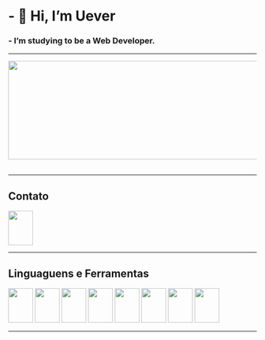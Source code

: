 # - 👋 Hi, I’m Uever
### -  I’m studying to be a Web Developer.
----
<div>
    <img src= "https://github-readme-stats.vercel.app/api?username=u-ever&show_icons=true&theme=dracula" height= 200em width= 650em>
</div>
<br>

----

## Contato

<a href= "https://www.linkedin.com/in/uever">
    <img src="https://cdn.jsdelivr.net/gh/devicons/devicon/icons/linkedin/linkedin-original.svg" aling="center" width= 50em height= 70em >
</a>

----
## Linguaguens e Ferramentas

<div>
    <img src="https://cdn.jsdelivr.net/gh/devicons/devicon/icons/python/python-original-wordmark.svg" aling="center" width= 50em height= 70em>
    <img src="https://cdn.jsdelivr.net/gh/devicons/devicon/icons/java/java-original-wordmark.svg" aling="center" width= 50em height= 70em>
    <img src="https://cdn.jsdelivr.net/gh/devicons/devicon/icons/html5/html5-original-wordmark.svg" aling="center" width= 50em height= 70em>
    <img src="https://cdn.jsdelivr.net/gh/devicons/devicon/icons/css3/css3-original-wordmark.svg" aling="center" width= 50em height= 70em>
    <img src="https://cdn.jsdelivr.net/gh/devicons/devicon/icons/javascript/javascript-plain.svg" aling="center" width= 50em height= 70em>
    <img src="https://cdn.jsdelivr.net/gh/devicons/devicon/icons/git/git-plain-wordmark.svg" aling="center" width= 50em height= 70em>
    <img src="https://cdn.jsdelivr.net/gh/devicons/devicon/icons/postgresql/postgresql-plain-wordmark.svg" aling="center" width= 50em height= 70em>
    <img src="https://cdn.jsdelivr.net/gh/devicons/devicon/icons/vscode/vscode-original-wordmark.svg" aling="center" width= 50em height= 70em>
<div>

----
